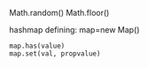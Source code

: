 Math.random()
Math.floor()

hashmap defining:
    map=new Map()

    map.has(value)
    map.set(val, propvalue)